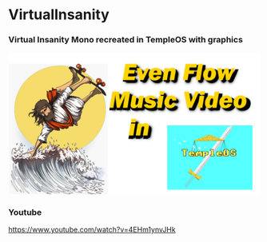 # VirtualInsanity

### Virtual Insanity Mono recreated in TempleOS with graphics

![jamiroquai](/thumbnail.png)



### Youtube 
https://www.youtube.com/watch?v=4EHm1ynvJHk
